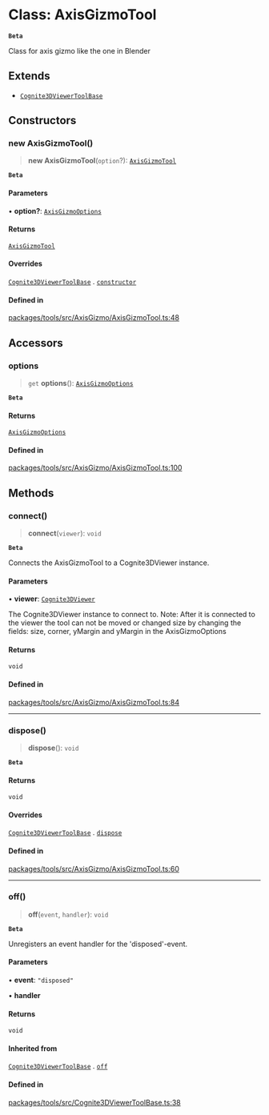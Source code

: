 # Class: AxisGizmoTool

**`Beta`**

Class for axis gizmo like the one in Blender

## Extends

- [`Cognite3DViewerToolBase`](Cognite3DViewerToolBase.md)

## Constructors

### new AxisGizmoTool()

> **new AxisGizmoTool**(`option`?): [`AxisGizmoTool`](AxisGizmoTool.md)

**`Beta`**

#### Parameters

• **option?**: [`AxisGizmoOptions`](AxisGizmoOptions.md)

#### Returns

[`AxisGizmoTool`](AxisGizmoTool.md)

#### Overrides

[`Cognite3DViewerToolBase`](Cognite3DViewerToolBase.md) . [`constructor`](Cognite3DViewerToolBase.md#constructors)

#### Defined in

[packages/tools/src/AxisGizmo/AxisGizmoTool.ts:48](https://github.com/cognitedata/reveal/blob/2acd9d17229d2bc8e309653b4d6a39ad941e44f1/viewer/packages/tools/src/AxisGizmo/AxisGizmoTool.ts#L48)

## Accessors

### options

> `get` **options**(): [`AxisGizmoOptions`](AxisGizmoOptions.md)

**`Beta`**

#### Returns

[`AxisGizmoOptions`](AxisGizmoOptions.md)

#### Defined in

[packages/tools/src/AxisGizmo/AxisGizmoTool.ts:100](https://github.com/cognitedata/reveal/blob/2acd9d17229d2bc8e309653b4d6a39ad941e44f1/viewer/packages/tools/src/AxisGizmo/AxisGizmoTool.ts#L100)

## Methods

### connect()

> **connect**(`viewer`): `void`

**`Beta`**

Connects the AxisGizmoTool to a Cognite3DViewer instance.

#### Parameters

• **viewer**: [`Cognite3DViewer`](../../classes/Cognite3DViewer.md)

The Cognite3DViewer instance to connect to.
Note: After it is connected to the viewer the tool can not be moved or
changed size by changing the fields: size, corner, yMargin and yMargin
in the AxisGizmoOptions

#### Returns

`void`

#### Defined in

[packages/tools/src/AxisGizmo/AxisGizmoTool.ts:84](https://github.com/cognitedata/reveal/blob/2acd9d17229d2bc8e309653b4d6a39ad941e44f1/viewer/packages/tools/src/AxisGizmo/AxisGizmoTool.ts#L84)

***

### dispose()

> **dispose**(): `void`

**`Beta`**

#### Returns

`void`

#### Overrides

[`Cognite3DViewerToolBase`](Cognite3DViewerToolBase.md) . [`dispose`](Cognite3DViewerToolBase.md#dispose)

#### Defined in

[packages/tools/src/AxisGizmo/AxisGizmoTool.ts:60](https://github.com/cognitedata/reveal/blob/2acd9d17229d2bc8e309653b4d6a39ad941e44f1/viewer/packages/tools/src/AxisGizmo/AxisGizmoTool.ts#L60)

***

### off()

> **off**(`event`, `handler`): `void`

**`Beta`**

Unregisters an event handler for the 'disposed'-event.

#### Parameters

• **event**: `"disposed"`

• **handler**

#### Returns

`void`

#### Inherited from

[`Cognite3DViewerToolBase`](Cognite3DViewerToolBase.md) . [`off`](Cognite3DViewerToolBase.md#off)

#### Defined in

[packages/tools/src/Cognite3DViewerToolBase.ts:38](https://github.com/cognitedata/reveal/blob/2acd9d17229d2bc8e309653b4d6a39ad941e44f1/viewer/packages/tools/src/Cognite3DViewerToolBase.ts#L38)
